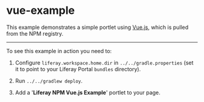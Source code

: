 # vue-example

This example demonstrates a simple portlet using [Vue.js](https://vuejs.org/),
which is pulled from the NPM registry.

---

To see this example in action you need to:

1) Configure `liferay.workspace.home.dir` in `../../gradle.properties` (set it
   to point to your Liferay Portal `bundles` directory).

2) Run `../../gradlew deploy`.

3) Add a '**Liferay NPM Vue.js Example**' portlet to your page.
